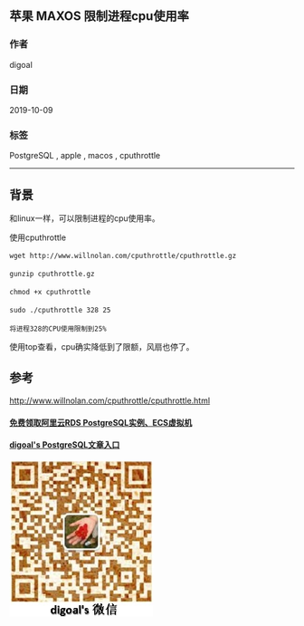 ## 苹果 MAXOS 限制进程cpu使用率  
                    
### 作者                    
digoal                    
                    
### 日期                    
2019-10-09                    
                    
### 标签                    
PostgreSQL , apple , macos , cputhrottle        
                    
----                    
                    
## 背景       
和linux一样，可以限制进程的cpu使用率。    
  
使用cputhrottle   
  
```  
wget http://www.willnolan.com/cputhrottle/cputhrottle.gz  
  
gunzip cputhrottle.gz  
  
chmod +x cputhrottle  
  
sudo ./cputhrottle 328 25  
  
将进程328的CPU使用限制到25%  
```  
  
使用top查看，cpu确实降低到了限额，风扇也停了。   
  
  
## 参考  
http://www.willnolan.com/cputhrottle/cputhrottle.html  
  
   
  
#### [免费领取阿里云RDS PostgreSQL实例、ECS虚拟机](https://free.aliyun.com/ "57258f76c37864c6e6d23383d05714ea")
  
  
#### [digoal's PostgreSQL文章入口](https://github.com/digoal/blog/blob/master/README.md "22709685feb7cab07d30f30387f0a9ae")
  
  
![digoal's weixin](../pic/digoal_weixin.jpg "f7ad92eeba24523fd47a6e1a0e691b59")
  
  
  
